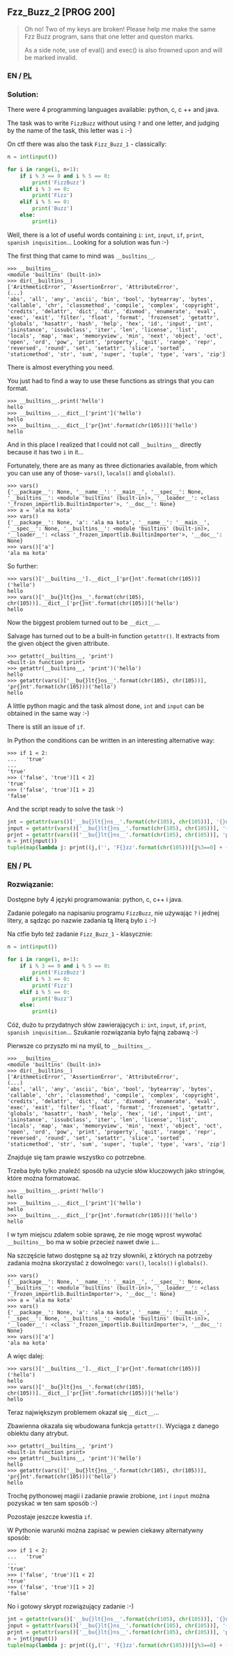 ## Fzz_Buzz_2 [PROG 200]

>Oh no! Two of my keys are broken! Please help me make the same Fzz Buzz program, sans that one letter and queston marks.
>
>As a side note, use of eval() and exec() is also frowned upon and will be marked invalid.

### EN / [PL](#rozwiązanie)

### Solution:

There were 4 programming languages available: python, c, c ++ and java.

The task was to write `FizzBuzz` without using `?` and one letter, and judging by the name of the task, this letter was `i` :-)

On ctf there was also the task `Fizz_Buzz_1` - classically:

```python
n = int(input())

for i in range(1, n+1):
    if i % 3 == 0 and i % 5 == 0:
        print('FizzBuzz')
    elif i % 3 == 0:
        print('Fizz')
    elif i % 5 == 0:
        print('Buzz')
    else:
        print(i)
```

Well, there is a lot of useful words containing `i`: `int`, `input`, `if`, `print`, `spanish inquisition`... Looking for a solution was fun :-)

The first thing that came to mind was `__builtins__`.

```
>>> __builtins__
<module 'builtins' (built-in)>
>>> dir(__builtins__)
['ArithmeticError', 'AssertionError', 'AttributeError', 
(...)
'abs', 'all', 'any', 'ascii', 'bin', 'bool', 'bytearray', 'bytes', 'callable', 'chr', 'classmethod', 'compile', 'complex', 'copyright', 'credits', 'delattr', 'dict', 'dir', 'divmod', 'enumerate', 'eval', 'exec', 'exit', 'filter', 'float', 'format', 'frozenset', 'getattr', 'globals', 'hasattr', 'hash', 'help', 'hex', 'id', 'input', 'int', 'isinstance', 'issubclass', 'iter', 'len', 'license', 'list', 'locals', 'map', 'max', 'memoryview', 'min', 'next', 'object', 'oct', 'open', 'ord', 'pow', 'print', 'property', 'quit', 'range', 'repr', 'reversed', 'round', 'set', 'setattr', 'slice', 'sorted', 'staticmethod', 'str', 'sum', 'super', 'tuple', 'type', 'vars', 'zip']
```

There is almost everything you need.

You just had to find a way to use these functions as strings that you can format.

```
>>> __builtins__.print('hello')
hello
>>> __builtins__.__dict__['print']('hello')
hello
>>> __builtins__.__dict__['pr{}nt'.format(chr(105))]('hello')
hello
```

And in this place I realized that I could not call `__builtins__` directly because it has two `i` in it...

Fortunately, there are as many as three dictionaries available, from which you can use any of those- `vars()`, `locals()` and `globals()`.

```
>>> vars()
{'__package__': None, '__name__': '__main__', '__spec__': None, '__builtins__': <module 'builtins' (built-in)>, '__loader__': <class '_frozen_importlib.BuiltinImporter'>, '__doc__': None}
>>> a = 'ala ma kota'
>>> vars()
{'__package__': None, 'a': 'ala ma kota', '__name__': '__main__', '__spec__': None, '__builtins__': <module 'builtins' (built-in)>, '__loader__': <class '_frozen_importlib.BuiltinImporter'>, '__doc__': None}
>>> vars()['a']
'ala ma kota'
```

So further:

```
>>> vars()['__builtins__'].__dict__['pr{}nt'.format(chr(105))]('hello')
hello
>>> vars()['__bu{}lt{}ns__'.format(chr(105), chr(105))].__dict__['pr{}nt'.format(chr(105))]('hello')
hello
```

Now the biggest problem turned out to be `__dict__`...

Salvage has turned out to be a built-in function `getattr()`. It extracts from the given object the given attribute.

```
>>> getattr(__builtins__, 'print')
<built-in function print>
>>> getattr(__builtins__, 'print')('hello')
hello
>>> getattr(vars()['__bu{}lt{}ns__'.format(chr(105), chr(105))], 'pr{}nt'.format(chr(105)))('hello')
hello
```

A little python magic and the task almost done, `int` and `input` can be obtained in the same way :-)

There is still an issue of `if`.

In Python the conditions can be written in an interesting alternative way:

```
>>> if 1 < 2:
...   'true'
... 
'true'
>>> ('false', 'true')[1 < 2]
'true'
>>> ('false', 'true')[1 > 2]
'false'
```

And the script ready to solve the task :-)

```python
jnt = getattr(vars()['__bu{}lt{}ns__'.format(chr(105), chr(105))], '{}nt'.format(chr(105)))
jnput = getattr(vars()['__bu{}lt{}ns__'.format(chr(105), chr(105))], '{}nput'.format(chr(105)))
prjnt = getattr(vars()['__bu{}lt{}ns__'.format(chr(105), chr(105))], 'pr{}nt'.format(chr(105)))
n = jnt(jnput())
tuple(map(lambda j: prjnt((j,('', 'F{}zz'.format(chr(105)))[j%3==0] + ('', 'Buzz')[j%5==0] )[j%3==0 or j%5==0]), range(1, n+1)))
```

### [EN](#solution) / PL

### Rozwiązanie:

Dostępne były 4 języki programowania: python, c, c++ i java.

Zadanie polegało na napisaniu programu `FizzBuzz`, nie używając `?` i jednej litery, a sądząc po nazwie zadania tą literą było `i` :-)

Na ctfie było też zadanie `Fizz_Buzz_1` - klasycznie:

```python
n = int(input())

for i in range(1, n+1):
    if i % 3 == 0 and i % 5 == 0:
        print('FizzBuzz')
    elif i % 3 == 0:
        print('Fizz')
    elif i % 5 == 0:
        print('Buzz')
    else:
        print(i)
```

Cóż, dużo tu przydatnych słów zawierających `i`: `int`, `input`, `if`, `print`, `spanish inquisition`... Szukanie rozwiązania było fajną zabawą :-)

Pierwsze co przyszło mi na myśl, to `__builtins__`.

```
>>> __builtins__
<module 'builtins' (built-in)>
>>> dir(__builtins__)
['ArithmeticError', 'AssertionError', 'AttributeError', 
(...)
'abs', 'all', 'any', 'ascii', 'bin', 'bool', 'bytearray', 'bytes', 'callable', 'chr', 'classmethod', 'compile', 'complex', 'copyright', 'credits', 'delattr', 'dict', 'dir', 'divmod', 'enumerate', 'eval', 'exec', 'exit', 'filter', 'float', 'format', 'frozenset', 'getattr', 'globals', 'hasattr', 'hash', 'help', 'hex', 'id', 'input', 'int', 'isinstance', 'issubclass', 'iter', 'len', 'license', 'list', 'locals', 'map', 'max', 'memoryview', 'min', 'next', 'object', 'oct', 'open', 'ord', 'pow', 'print', 'property', 'quit', 'range', 'repr', 'reversed', 'round', 'set', 'setattr', 'slice', 'sorted', 'staticmethod', 'str', 'sum', 'super', 'tuple', 'type', 'vars', 'zip']
```

Znajduje się tam prawie wszystko co potrzebne.

Trzeba było tylko znaleźć sposób na użycie słów kluczowych jako stringów, które można formatować.

```
>>> __builtins__.print('hello')
hello
>>> __builtins__.__dict__['print']('hello')
hello
>>> __builtins__.__dict__['pr{}nt'.format(chr(105))]('hello')
hello
```

I w tym miejscu zdałem sobie sprawę, że nie mogę wprost wywołać `__builtins__` bo ma w sobie przecież nawet dwie `i`...

Na szczęście łatwo dostępne są aż trzy słowniki, z których na potrzeby zadania można skorzystać z dowolnego: `vars()`, `locals()` i `globals()`.

```
>>> vars()
{'__package__': None, '__name__': '__main__', '__spec__': None, '__builtins__': <module 'builtins' (built-in)>, '__loader__': <class '_frozen_importlib.BuiltinImporter'>, '__doc__': None}
>>> a = 'ala ma kota'
>>> vars()
{'__package__': None, 'a': 'ala ma kota', '__name__': '__main__', '__spec__': None, '__builtins__': <module 'builtins' (built-in)>, '__loader__': <class '_frozen_importlib.BuiltinImporter'>, '__doc__': None}
>>> vars()['a']
'ala ma kota'
```

A więc dalej:

```
>>> vars()['__builtins__'].__dict__['pr{}nt'.format(chr(105))]('hello')
hello
>>> vars()['__bu{}lt{}ns__'.format(chr(105), chr(105))].__dict__['pr{}nt'.format(chr(105))]('hello')
hello
```

Teraz największym problemem okazał się `__dict__`...

Zbawienna okazała się wbudowana funkcja `getattr()`. Wyciąga z danego obiektu dany atrybut.

```
>>> getattr(__builtins__, 'print')
<built-in function print>
>>> getattr(__builtins__, 'print')('hello')
hello
>>> getattr(vars()['__bu{}lt{}ns__'.format(chr(105), chr(105))], 'pr{}nt'.format(chr(105)))('hello')
hello
```

Trochę pythonowej magii i zadanie prawie zrobione, `int` i `input` można pozyskać w ten sam sposób :-)

Pozostaje jeszcze kwestia `if`.

W Pythonie warunki można zapisać w pewien ciekawy alternatywny sposób:

```
>>> if 1 < 2:
...   'true'
... 
'true'
>>> ('false', 'true')[1 < 2]
'true'
>>> ('false', 'true')[1 > 2]
'false'
```

No i gotowy skrypt rozwiązujący zadanie :-)

```python
jnt = getattr(vars()['__bu{}lt{}ns__'.format(chr(105), chr(105))], '{}nt'.format(chr(105)))
jnput = getattr(vars()['__bu{}lt{}ns__'.format(chr(105), chr(105))], '{}nput'.format(chr(105)))
prjnt = getattr(vars()['__bu{}lt{}ns__'.format(chr(105), chr(105))], 'pr{}nt'.format(chr(105)))
n = jnt(jnput())
tuple(map(lambda j: prjnt((j,('', 'F{}zz'.format(chr(105)))[j%3==0] + ('', 'Buzz')[j%5==0] )[j%3==0 or j%5==0]), range(1, n+1)))
```
